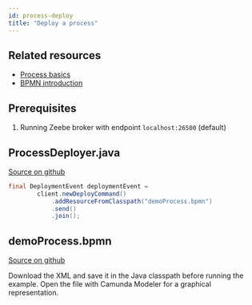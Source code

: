 ```yaml
---
id: process-deploy
title: "Deploy a process"
---
```


## Related resources

- [Process basics](/product-manuals/concepts/processes.md)
- [BPMN introduction](/reference/bpmn-processes/bpmn-primer.md)

## Prerequisites

1. Running Zeebe broker with endpoint `localhost:26500` (default)

## ProcessDeployer.java

[Source on github](https://github.com/zeebe-io/zeebe/tree/develop/samples/src/main/java/io/zeebe/example/process/ProcessDeployer.java)

```java
final DeploymentEvent deploymentEvent =
        client.newDeployCommand()
            .addResourceFromClasspath("demoProcess.bpmn")
            .send()
            .join();
```

## demoProcess.bpmn

[Source on github](https://github.com/zeebe-io/zeebe/tree/develop/samples/src/main/resources/demoProcess.bpmn)

Download the XML and save it in the Java classpath before running the example. Open the file with Camunda Modeler for a graphical representation.

<!--
```xml
{{#include ../../../../samples/src/main/resources/demoProcess.bpmn}}
```
-->
